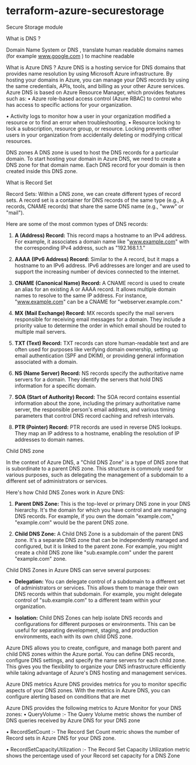 # terraform-azure-securestorage
Secure Storage module


What is DNS ?

Domain Name System or DNS , translate human readable domains names (for example www.google.com ) to machine readable 

 

What is Azure DNS ? 
Azure DNS is a hosting service for DNS domains that provides name resolution by using Microsoft Azure infrastructure. By hosting your domains in Azure, you can manage your DNS records by using the same credentials, APIs, tools, and billing as your other Azure services.
Azure DNS is based on Azure Resource Manager, which provides features such as:
•	Azure role-based access control (Azure RBAC) to control who has access to specific actions for your organization.

•	Activity logs to monitor how a user in your organization modified a resource or to find an error when troubleshooting.
•	Resource locking to lock a subscription, resource group, or resource. Locking prevents other users in your organization from accidentally deleting or modifying critical resources.


DNS zones
A DNS zone is used to host the DNS records for a particular domain. To start hosting your domain in Azure DNS, we need to create a DNS zone for that domain name. Each DNS record for your domain is then created inside this DNS zone.


 


What is Record Set 

Record Sets: Within a DNS zone, we  can create different types of record sets. 
A record set is a container for DNS records of the same type (e.g., A records, CNAME records) that share the same DNS name (e.g., "www" or "mail"). 

Here are some of the most common types of DNS records:

1. **A (Address) Record:** This record maps a hostname to an IPv4 address. For example, it associates a domain name like "www.example.com" with the corresponding IPv4 address, such as "192.168.1.1."

2. **AAAA (IPv6 Address) Record:** Similar to the A record, but it maps a hostname to an IPv6 address. IPv6 addresses are longer and are used to support the increasing number of devices connected to the internet.

3. **CNAME (Canonical Name) Record:** A CNAME record is used to create an alias for an existing A or AAAA record. It allows multiple domain names to resolve to the same IP address. For instance, "www.example.com" can be a CNAME for "webserver.example.com."

4. **MX (Mail Exchange) Record:** MX records specify the mail servers responsible for receiving email messages for a domain. They include a priority value to determine the order in which email should be routed to multiple mail servers.

5. **TXT (Text) Record:** TXT records can store human-readable text and are often used for purposes like verifying domain ownership, setting up email authentication (SPF and DKIM), or providing general information associated with a domain.

6. **NS (Name Server) Record:** NS records specify the authoritative name servers for a domain. They identify the servers that hold DNS information for a specific domain.

7. **SOA (Start of Authority) Record:** The SOA record contains essential information about the zone, including the primary authoritative name server, the responsible person's email address, and various timing parameters that control DNS record caching and refresh intervals.

8. **PTR (Pointer) Record:** PTR records are used in reverse DNS lookups. They map an IP address to a hostname, enabling the resolution of IP addresses to domain names.


Child DNS zone

In the context of Azure DNS, a "Child DNS Zone" is a type of DNS zone that is subordinate to a parent DNS zone. This structure is commonly used for various purposes, such as delegating the management of a subdomain to a different set of administrators or services. 

Here's how Child DNS Zones work in Azure DNS:

1. **Parent DNS Zone:** This is the top-level or primary DNS zone in your DNS hierarchy. It's the domain for which you have control and are managing DNS records. For example, if you own the domain "example.com," "example.com" would be the parent DNS zone.

2. **Child DNS Zone:** A Child DNS Zone is a subdomain of the parent DNS zone. It's a separate DNS zone that can be independently managed and configured, but it is linked to the parent zone. For example, you might create a child DNS zone like "sub.example.com" under the parent "example.com" zone.

Child DNS Zones in Azure DNS can serve several purposes:

- **Delegation:** You can delegate control of a subdomain to a different set of administrators or services. This allows them to manage their own DNS records within that subdomain. For example, you might delegate control of "sub.example.com" to a different team within your organization.

- **Isolation:** Child DNS Zones can help isolate DNS records and configurations for different purposes or environments. This can be useful for separating development, staging, and production environments, each with its own child DNS zone.

Azure DNS allows you to create, configure, and manage both parent and child DNS zones within the Azure portal. You can define DNS records, configure DNS settings, and specify the name servers for each child zone. This gives you the flexibility to organize your DNS infrastructure efficiently while taking advantage of Azure's DNS hosting and management services.

Azure DNS metrics
Azure DNS provides metrics for you to monitor specific aspects of your DNS zones. With the metrics in Azure DNS, you can configure alerting based on conditions that are met

Azure DNS provides the following metrics to Azure Monitor for your DNS zones:
•	QueryVolume  :- The Query Volume metric shows the number of DNS queries received by Azure DNS for your DNS zone

•	RecordSetCount :- The Record Set Count metric shows the number of Record sets in Azure DNS for your DNS zone.

•	RecordSetCapacityUtilization :- The Record Set Capacity Utilization metric shows the percentage used of your Record set capacity for a DNS Zone

